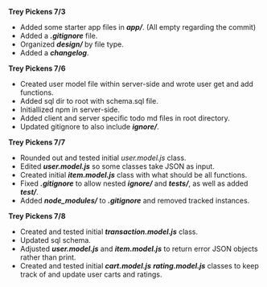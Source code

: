 **Trey Pickens 7/3**
  - Added some starter app files in ***app/***. (All empty regarding the commit)
  - Added a ***.gitignore*** file.
  - Organized ***design/*** by file type.
  - Added a ***changelog***.

**Trey Pickens 7/6**
  - Created user model file within server-side and wrote user get and add functions.
  - Added sql dir to root with schema.sql file.
  - Initiallized npm in server-side.
  - Added client and server specific todo md files in root directory.
  - Updated gitignore to also include ***ignore/***.

**Trey Pickens 7/7**
  - Rounded out and tested initial *user.model.js* class. 
  - Edited ***user.model.js*** so some classes take JSON as input.
  - Created initial ***item.model.js*** class with what should be all functions.
  - Fixed ***.gitignore*** to allow nested ***ignore/*** and ***tests/***, as well as added ***test/***.
  - Added ***node_modules/*** to ***.gitignore*** and removed tracked instances.

**Trey Pickens 7/8**
  - Created and tested initial ***transaction.model.js*** class.
  - Updated sql schema.
  - Adjusted ***user.model.js*** and ***item.model.js*** to return error JSON objects rather than print.
  - Created and tested initial ***cart.model.js*** ***rating.model.js*** classes to keep track of and update user carts and ratings.